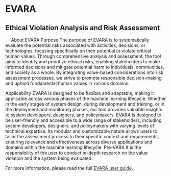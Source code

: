 # EVARA
## Ethical Violation Analysis and Risk Assessment 



 
About EVARA
Purpose 
The purpose of EVARA is to systematically evaluate the potential risks associated with activities, decisions, or technologies, focusing specifically on their potential to violate critical human values. Through comprehensive analysis and assessment, the tool aims to identify and prioritize ethical risks, enabling stakeholders to make informed decisions and mitigate potential harm to individuals, communities, and society as a whole. By integrating value-based considerations into risk assessment processes, we strive to promote responsible decision-making and uphold fundamental human values in various domains. 

Applicability
EVARA is designed to be flexible and adaptable, making it applicable across various phases of the machine learning lifecycle. Whether in the early stages of system design, during development and training, or in the deployment and monitoring phases, our tool provides valuable insights to system developers, designers, and policymakers. 
EVARA is designed to be user-friendly and accessible to a wide range of stakeholders, including system developers, designers, and policymakers with varying levels of technical expertise. Its modular and customizable nature allows users to tailor the assessment process to their specific context and requirements, ensuring relevance and effectiveness across diverse applications and domains within the machine learning lifecycle.
Pre-VARA
It is the responsibility of the user to conduct in-depth research on the value violation and the system being evaluated. 

For more information, please read the full [EVARA user guide](https://github.com/nadamadkour/EVARA/blob/main/User%20Guide/User%20Guide.md). 
